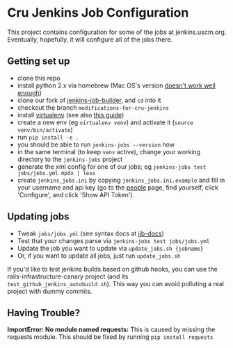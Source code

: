 Cru Jenkins Job Configuration
=============================

This project contains configuration for some of the jobs at jenkins.uscm.org.
Eventually, hopefully, it will configure all of the jobs there.


Getting set up
--------------

 *  clone this repo
 *  install python 2.x via homebrew (Mac OS's version [doesn't work well enough][mediawiki])
 *  clone our fork of [jenkins-job-builder][fork], and `cd` into it
 *  checkout the branch `modifications-for-cru-jenkins`
 *  install [virtualenv][virtualenv] (see also [this guide][virtualenv-guide])
 *  create a new env (eg `virtualenv venv`) and activate it (`source venv/bin/activate`)
 *  run `pip install -e .`
 *  you should be able to run `jenkins-jobs --version` now
 *  in the same terminal (to keep `venv` active), change your working directory to the `jenkins-jobs` project
 *  generate the xml config for one of our jobs; eg `jenkins-jobs test jobs/jobs.yml mpdx | less`
 *  create `jenkins_jobs.ini` by copying `jenkins_jobs.ini.example` and fill in your username and api key
    (go to the [people][jenkins-people] page, find yourself, click 'Configure', and click 'Show API Token').

Updating jobs
-------------

 *  Tweak `jobs/jobs.yml` (see syntax docs at [jjb-docs])
 *  Test that your changes parse via `jenkins-jobs test jobs/jobs.yml`
 *  Update the job you want to update via `update_jobs.sh {jobname}`
 *  Or, if you want to update all jobs, just run `update_jobs.sh`

If you'd like to test jenkins builds based on github hooks,
you can use the rails-infrastructure-canary project (and its `test_github_jenkins_autobuild.sh`).
This way you can avoid polluting a real project with dummy commits.

Having Trouble?
---------------

__ImportError: No module named requests:__ This is caused by missing the requests module. This should be fixed by 
running `pip install requests`



[mediawiki]: https://www.mediawiki.org/wiki/Continuous_integration/Jenkins_job_builder#six.moves
[fork]: https://github.com/CruGlobal/jenkins-job-builder
[virtualenv]: https://virtualenv.pypa.io/en/latest/
[virtualenv-guide]: http://docs.python-guide.org/en/latest/dev/virtualenvs/
[jenkins-people]: http://jenkins.uscm.org/asynchPeople/
[jjb-docs]: http://docs.openstack.org/infra/jenkins-job-builder/
